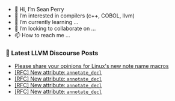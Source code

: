 - 👋 Hi, I’m Sean Perry
- 👀 I’m interested in compilers (c++, COBOL, llvm)
- 🌱 I’m currently learning ...
- 💞️ I’m looking to collaborate on ...
- 📫 How to reach me ...

<!---
s66perry/s66perry is a ✨ special ✨ repository because its `README.md` (this file) appears on your GitHub profile.
You can click the Preview link to take a look at your changes.
--->
### 📕 Latest LLVM Discourse Posts

<!-- DISCOURSE-LLVM:START -->
- [Please share your opinions for Linux&#39;s new note name macros](https://discourse.llvm.org/t/please-share-your-opinions-for-linuxs-new-note-name-macros/83959#post_2)
- [[RFC] New attribute: `annotate_decl`](https://discourse.llvm.org/t/rfc-new-attribute-annotate-decl/84006#post_19)
- [[RFC] New attribute: `annotate_decl`](https://discourse.llvm.org/t/rfc-new-attribute-annotate-decl/84006#post_18)
- [[RFC] New attribute: `annotate_decl`](https://discourse.llvm.org/t/rfc-new-attribute-annotate-decl/84006#post_17)
- [[RFC] New attribute: `annotate_decl`](https://discourse.llvm.org/t/rfc-new-attribute-annotate-decl/84006#post_16)
<!-- DISCOURSE-LLVM:END -->
